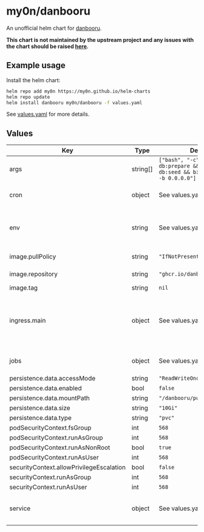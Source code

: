 # my0n/danbooru

An unofficial helm chart for [danbooru](https://github.com/danbooru/danbooru).

**This chart is not maintained by the upstream project and any issues with the chart should be raised [here](https://github.com/my0n/helm-charts/issues/new).**

## Example usage

Install the helm chart:

```sh
helm repo add my0n https://my0n.github.io/helm-charts
helm repo update
helm install danbooru my0n/danbooru -f values.yaml
```

See [values.yaml](values.yaml) for more details.

## Values

| Key | Type | Default | Description |
|-----|------|---------|-------------|
| args | string[] | `["bash", "-c", "bin/rails db:prepare && bin/rails db:seed && bin/rails server -b 0.0.0.0"]` |  |
| cron | object | See values.yaml | Configuration for the cron task |
| env | string | See values.yaml | environment variables. See [image docs](https://docs.k8s-at-home.com/our-container-images/configuration/) for more details. |
| image.pullPolicy | string | `"IfNotPresent"` | image pull policy |
| image.repository | string | `"ghcr.io/danbooru/danbooru"` | image repository |
| image.tag | string | `nil` |  |
| ingress.main | object | See values.yaml | Enable and configure ingress settings for the chart under this key. |
| jobs | object | See values.yaml | Configuration for the jobs task |
| persistence.data.accessMode | string | `"ReadWriteOnce"` |  |
| persistence.data.enabled | bool | `false` |  |
| persistence.data.mountPath | string | `"/danbooru/public/data"` |  |
| persistence.data.size | string | `"10Gi"` |  |
| persistence.data.type | string | `"pvc"` |  |
| podSecurityContext.fsGroup | int | `568` |  |
| podSecurityContext.runAsGroup | int | `568` |  |
| podSecurityContext.runAsNonRoot | bool | `true` |  |
| podSecurityContext.runAsUser | int | `568` |  |
| securityContext.allowPrivilegeEscalation | bool | `false` |  |
| securityContext.runAsGroup | int | `568` |  |
| securityContext.runAsUser | int | `568` |  |
| service | object | See values.yaml | Configures service settings for the chart. |
